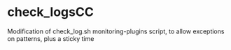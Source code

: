 # check_logsCC
Modification of check_log.sh monitoring-plugins script, to allow exceptions on patterns, plus a sticky time
